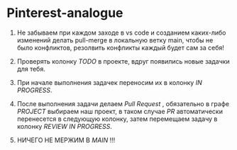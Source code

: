 # Pinterest-analogue

1. Не забываем при каждом заходе в  vs code и созданием каких-либо изменений делать pull-merge в локальную ветку main, чтобы не было конфликтов, резолвить конфликты каждый будет сам за себя!

2. Проверять колонку *TODO* в проекте, вдруг появились новые задачки для тебя. 

3. При начале выполнения задачек переносим их в колонку *IN PROGRESS*. 

4. После выполнения задачи делаем *Pull Request* , обязательно в графе *PROJECT* выбираем наш проект, в таком случае *PR* автоматически перенесется в следующую колонку, затем перемещаем задачу в колонку *REVIEW IN PROGRESS*.

5. НИЧЕГО НЕ МЕРЖИМ В *MAIN* !!!